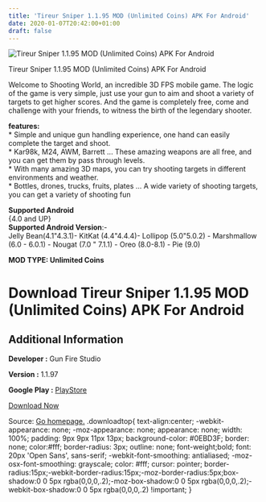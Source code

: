 ```yaml
---
title: 'Tireur Sniper 1.1.95 MOD (Unlimited Coins) APK For Android'
date: 2020-01-07T20:42:00+01:00
draft: false
---
```


![Tireur Sniper 1.1.95 MOD (Unlimited Coins) APK For Android](https://i0.wp.com/apkhome.net/wp-content/uploads/2020/01/Tireur-Sniper-1.1.95-MOD-Unlimited-Coins.png "Tireur Sniper 1.1.95 MOD (Unlimited Coins) APK For Android")

  

Tireur Sniper 1.1.95 MOD (Unlimited Coins) APK For Android

Welcome to Shooting World, an incredible 3D FPS mobile game. The logic of the game is very simple, just use your gun to aim and shoot a variety of targets to get higher scores. And the game is completely free, come and challenge with your friends, to witness the birth of the legendary shooter.

**features:**  
\* Simple and unique gun handling experience, one hand can easily complete the target and shoot.  
\* Kar98k, M24, AWM, Barrett ... These amazing weapons are all free, and you can get them by pass through levels.  
\* With many amazing 3D maps, you can try shooting targets in different environments and weather.  
\* Bottles, drones, trucks, fruits, plates ... A wide variety of shooting targets, you can get a variety of shooting fun

**Supported Android**  
{4.0 and UP}  
**Supported Android Version**:-  
Jelly Bean(4.1"4.3.1)- KitKat (4.4"4.4.4)- Lollipop (5.0"5.0.2) - Marshmallow (6.0 - 6.0.1) - Nougat (7.0 " 7.1.1) - Oreo (8.0-8.1) - Pie (9.0)

**MOD TYPE: Unlimited Coins**

Download Tireur Sniper 1.1.95 MOD (Unlimited Coins) APK For Android
===================================================================

Additional Information
----------------------

**Developer :** Gun Fire Studio

**Version :** 1.1.97

**Google Play :** [PlayStore](https://play.google.com/store/apps/details?id=com.bello.shootingworld)

  

[Download Now](https://store4app.co/post/tireur-sniper-1-1-95-mod-unlimited-coins-apk-for-android_1578426016)

  
Source: [Go homepage.](https://store4app.co/post/tireur-sniper-1-1-95-mod-unlimited-coins-apk-for-android_1578426016) .downloadtop{ text-align:center; -webkit-appearance: none; -moz-appearance: none; appearance: none; width: 100%; padding: 9px 9px 11px 13px; background-color: #0EBD3F; border: none; color:#fff; border-radius: 3px; outline: none; font-weight;bold; font: 20px 'Open Sans', sans-serif; -webkit-font-smoothing: antialiased; -moz-osx-font-smoothing: grayscale; color: #fff; cursor: pointer; border-radius:15px;-webkit-border-radius:15px;-moz-border-radius:5px;box-shadow:0 0 5px rgba(0,0,0,.2);-moz-box-shadow:0 0 5px rgba(0,0,0,.2);-webkit-box-shadow:0 0 5px rgba(0,0,0,.2) !important; }